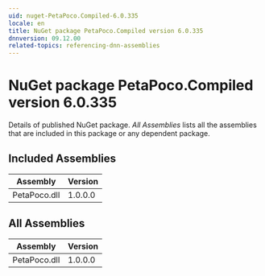 ```yaml
---
uid: nuget-PetaPoco.Compiled-6.0.335
locale: en
title: NuGet package PetaPoco.Compiled version 6.0.335
dnnversion: 09.12.00
related-topics: referencing-dnn-assemblies
---
```


# NuGet package PetaPoco.Compiled version 6.0.335
Details of published NuGet package.
*All Assemblies* lists all the assemblies that are included in this package or any dependent package.

## Included Assemblies

|Assembly|Version|
|---|---|
|PetaPoco.dll|1.0.0.0|

## All Assemblies

|Assembly|Version|
|---|---|
|PetaPoco.dll|1.0.0.0|

